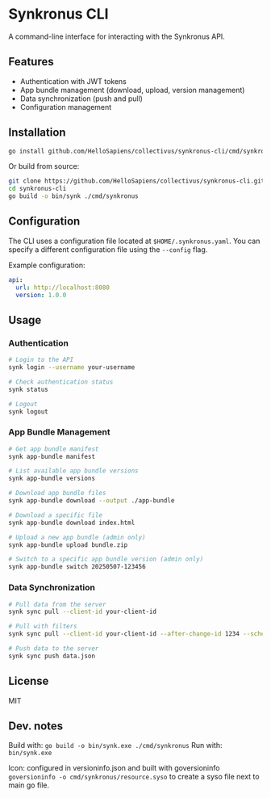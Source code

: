 # Synkronus CLI

A command-line interface for interacting with the Synkronus API.

## Features

- Authentication with JWT tokens
- App bundle management (download, upload, version management)
- Data synchronization (push and pull)
- Configuration management

## Installation

```bash
go install github.com/HelloSapiens/collectivus/synkronus-cli/cmd/synkronus@latest
```

Or build from source:

```bash
git clone https://github.com/HelloSapiens/collectivus/synkronus-cli.git
cd synkronus-cli
go build -o bin/synk ./cmd/synkronus
```

## Configuration

The CLI uses a configuration file located at `$HOME/.synkronus.yaml`. You can specify a different configuration file using the `--config` flag.

Example configuration:

```yaml
api:
  url: http://localhost:8080
  version: 1.0.0
```

## Usage

### Authentication

```bash
# Login to the API
synk login --username your-username

# Check authentication status
synk status

# Logout
synk logout
```

### App Bundle Management

```bash
# Get app bundle manifest
synk app-bundle manifest

# List available app bundle versions
synk app-bundle versions

# Download app bundle files
synk app-bundle download --output ./app-bundle

# Download a specific file
synk app-bundle download index.html

# Upload a new app bundle (admin only)
synk app-bundle upload bundle.zip

# Switch to a specific app bundle version (admin only)
synk app-bundle switch 20250507-123456
```

### Data Synchronization

```bash
# Pull data from the server
synk sync pull --client-id your-client-id

# Pull with filters
synk sync pull --client-id your-client-id --after-change-id 1234 --schema-types form,submission

# Push data to the server
synk sync push data.json
```

## License

MIT


## Dev. notes
Build with: `go build -o bin/synk.exe ./cmd/synkronus`
Run with: `bin/synk.exe`

Icon: configured in versioninfo.json and built with goversioninfo `goversioninfo -o cmd/synkronus/resource.syso` to create a syso file next to main go file.